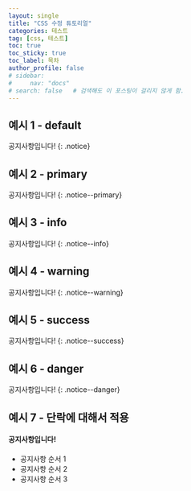 ```yaml
---
layout: single
title: "CSS 수정 튜토리얼"
categories: 테스트
tag: [css, 테스트]
toc: true
toc_sticky: true
toc_label: 목차
author_profile: false
# sidebar:
#     nav: "docs"
# search: false   # 검색해도 이 포스팅이 걸리지 않게 함.    
---
```


## 예시 1 - default

공지사항입니다!
{: .notice}

## 예시 2 - primary 

공지사항입니다!
{: .notice--primary}

## 예시 3 - info

공지사항입니다!
{: .notice--info}

## 예시 4 - warning

공지사항입니다!
{: .notice--warning}

## 예시 5 - success

공지사항입니다!
{: .notice--success}

## 예시 6 - danger

공지사항입니다!
{: .notice--danger}

## 예시 7 - 단락에 대해서 적용

<div class="notice">
<h4>공지사항입니다!</h4>
<ul>
    <li>공지사항 순서 1</li>
    <li>공지사항 순서 2</li>
    <li>공지사항 순서 3</li>
</ul>
</div>